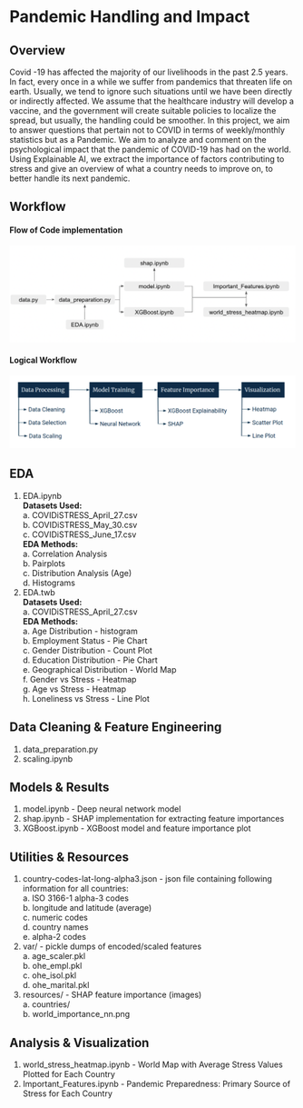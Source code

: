 # Pandemic Handling and Impact

## Overview
Covid -19 has affected the majority of our livelihoods in the past 2.5 years. In fact, every once in a while we suffer from pandemics that threaten life on earth. Usually, we tend to ignore such situations until we have been directly or indirectly affected. We assume that the healthcare industry will develop a vaccine, and the government will create suitable policies to localize the spread, but usually, the handling could be smoother. In this project, we aim to answer questions that pertain not to COVID in terms of weekly/monthly statistics but as a Pandemic. We aim to analyze and comment on the psychological impact that the pandemic of COVID-19 has had on the world. Using Explainable AI, we extract the importance of factors contributing to stress and give an overview of what a country needs to improve on, to better handle its next pandemic.

## Workflow

#### Flow of Code implementation
![Project Workflow](./resources/implementation_flow.png?raw=true)

#### Logical Workflow
![Project Workflow](./resources/Workflow.png?raw=true)

## EDA
1. EDA.ipynb <br  />
  **Datasets Used:**   <br  />
     a. COVIDiSTRESS_April_27.csv <br  />
     b. COVIDiSTRESS_May_30.csv <br  />
     c. COVIDiSTRESS_June_17.csv <br  />
  **EDA Methods:** <br  />
     a. Correlation Analysis <br  />
     b. Pairplots <br  />
     c. Distribution Analysis (Age) <br  />
     d. Histograms <br  />
2. EDA.twb <br  />
  **Datasets Used:** <br  />
      a. COVIDiSTRESS_April_27.csv <br  />
  **EDA Methods:** <br  />
     a. Age Distribution - histogram <br  />
     b. Employment Status - Pie Chart <br  />
     c. Gender Distribution - Count Plot <br  />
     d. Education Distribution - Pie Chart <br  />
     e. Geographical Distribution - World Map <br  />
     f. Gender vs Stress - Heatmap <br  />
     g. Age vs Stress - Heatmap <br  />
     h. Loneliness vs Stress - Line Plot <br  />

## Data Cleaning & Feature Engineering
1. data_preparation.py <br  />
2. scaling.ipynb <br  />

## Models & Results
1. model.ipynb - Deep neural network model <br  />
2. shap.ipynb - SHAP implementation for extracting feature importances <br  />
3. XGBoost.ipynb - XGBoost model and feature importance plot <br  />

## Utilities & Resources
1. country-codes-lat-long-alpha3.json - json file containing following information for all countries: <br  />
  a. ISO 3166-1 alpha-3 codes <br  />
  b. longitude and latitude (average) <br  />
  c. numeric codes <br  />
  d. country names <br  />
  e. alpha-2 codes <br  />
2. var/ - pickle dumps of encoded/scaled features <br  />
  a. age_scaler.pkl <br  />
  b. ohe_empl.pkl <br  />
  c. ohe_isol.pkl <br  />
  d. ohe_marital.pkl <br  />
3. resources/ - SHAP feature importance (images) <br  />
  a. countries/ <br  />
  b. world_importance_nn.png <br  />

## Analysis & Visualization
1. world_stress_heatmap.ipynb - World Map with Average Stress Values Plotted for Each Country <br  />
2. Important_Features.ipynb - Pandemic Preparedness: Primary Source of Stress for Each Country <br  />
